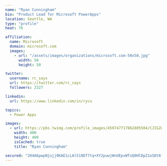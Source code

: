 ```yaml
---
name: "Ryan Cunningham"
bio: "Product Lead for Microsoft PowerApps"
location: Seattle, WA
type: "profile"
heat: 76

affiliation:
  name: Microsoft
  domain: microsoft.com
  images:
    - url: "/assets/images/organizations/microsoft.com-50x50.jpg"
      width: 50
      height: 50

twitter:
  username: rc_says
  url: https://twitter.com/rc_says
  followers: 2327

linkedin:
  url: https://www.linkedin.com/in/rycu

topics:
  - Power Apps

images:
  - url: https://pbs.twimg.com/profile_images/459747717862805504/CJIGZejd_400x400.png
    width: 400
    height: 400
    isCached: true
    title: "Ryan Cunningham"

secured: "204A6pwpNjujj0KAE1cLAl518Df7tq+XY2puwjWnUEpvWTsQ0HlDpZ1oSDt6fAI8/exOQEBClt+GYRsvKC/kJE9lJ0Sk/dPB/mYvaxqvA8kg5SeCxQbI9zbZ8ZMCgNyTStuf/qWAbQf6liLOiUMmAvCKmPADmCPFUvE+YcFVoPOhooUNdjja51MRMwgApFYQ9DAWmwLZwl+qvzUIpPHcXIsKqVJCI/lktI7oGIxNi+Ox5p1RU6/btXG08YgMvyQnWRRvXpLjr3TrV28ES4UYc3M6wasy/U/Rji+RkhQV+WrWk0cs3iIgJ7Du+TSHhteNNz1aJc2jJ5NK0BhdU3vcoTQQ6sbIsr4QC/C39zumU+ypIJ6+IDLg49TPF4E9L1+Nf9nxUQsquLRvMv8qtYemVg==;f0ei69gV1WeLf3r+bln5jQ=="
---
```


